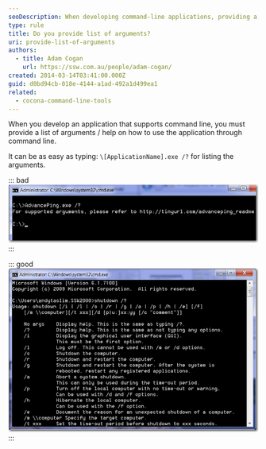```yaml
---
seoDescription: When developing command-line applications, providing a list of arguments and help on usage is crucial for effective user interaction.
type: rule
title: Do you provide list of arguments?
uri: provide-list-of-arguments
authors:
  - title: Adam Cogan
    url: https://ssw.com.au/people/adam-cogan/
created: 2014-03-14T03:41:00.000Z
guid: d0bd94cb-018e-4144-a1ad-492a1d499ea1
related:
  - cocona-command-line-tools
---
```


When you develop an application that supports command line, you must provide a list of arguments / help on how to use the application through command line.

It can be as easy as typing: `\[ApplicationName].exe /?` for listing the arguments.

<!--endintro-->

::: bad
![Figure: Bad example - Do no provide supported argument through /?](nolistofarguments.jpg)
:::

::: good
![Figure: Good example - Provide supported argument through /?](listofarguments.jpg)
:::
